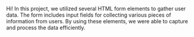 Hi!
In this project, we utilized several HTML form elements to gather user data. 
The form includes input fields for collecting various pieces of information from users.
 By using these elements, we were able to capture and process the data efficiently.
